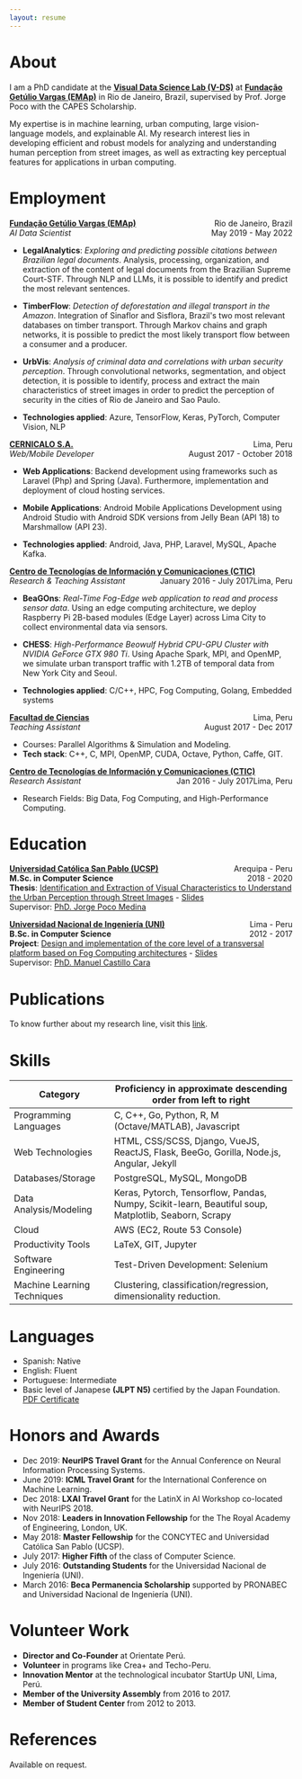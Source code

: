 ```yaml
---
layout: resume
---
```


About
======

I am a PhD candidate at the **[Visual Data Science Lab (V-DS)](http://www.visualdslab.com/)** at **[Fundação Getúlio Vargas (EMAp)](https://emap.fgv.br/)** in Rio de Janeiro, Brazil, supervised by Prof. Jorge Poco with the CAPES Scholarship. 

My expertise is in machine learning, urban computing, large vision-language models, and explainable AI. My research interest lies in developing efficient and robust models for analyzing and understanding human perception from street images, as well as extracting key perceptual features for applications in urban computing.


Employment
======
**[Fundação Getúlio Vargas (EMAp)](https://emap.fgv.br/)** <span style="float:right">Rio de Janeiro, Brazil</span>  
*AI Data Scientist* <span style="float:right">May 2019 - May 2022</span>

* **LegalAnalytics**: _Exploring and predicting possible citations between Brazilian legal documents_. Analysis, processing, organization, and extraction of the content of legal documents from the Brazilian Supreme Court-STF. Through NLP and LLMs, it is possible to identify and predict the most relevant sentences. 
			
* **TimberFlow**: _Detection of deforestation and illegal transport in the Amazon_. Integration of Sinaflor and Sisflora, Brazil's two most relevant databases on timber transport. Through Markov chains and graph networks, it is possible to predict the most likely transport flow between a consumer and a producer. 
			
* **UrbVis**: _Analysis of criminal data and correlations with urban security perception_. Through convolutional networks, segmentation, and object detection, it is possible to identify, process and extract the main characteristics of street images in order to predict the perception of security in the cities of Rio de Janeiro and Sao Paulo.


* **Technologies applied**: Azure, TensorFlow, Keras, PyTorch, Computer Vision, NLP



**[CERNICALO S.A.](https://www.cernicalo.net/)** <span style="float:right">Lima, Peru</span>  
*Web/Mobile Developer* <span style="float:right">August 2017 - October 2018</span>

* **Web Applications**: Backend development using frameworks such as Laravel (Php) and Spring (Java). Furthermore, implementation and deployment of cloud hosting services. 
			
*	**Mobile Applications**: Android Mobile Applications Development using Android Studio with Android SDK versions from Jelly Bean (API 18) to Marshmallow (API 23). 

* **Technologies applied**: Android, Java, PHP, Laravel, MySQL, Apache Kafka.



**[Centro de Tecnologías de Información y Comunicaciones (CTIC)](https://www.ctic.uni.edu.pe/bigdata-hpc/)** <span style="float:right">Lima, Peru</span>  
*Research & Teaching Assistant* <span style="float:right">January 2016 - July 2017</span>

* **BeaGOns**: _Real-Time Fog-Edge web application to read and process sensor data_. Using an edge computing architecture, we deploy Raspberry Pi 2B-based modules (Edge Layer) across Lima City to collect environmental data via sensors. 

*	**CHESS**: _High-Performance Beowulf Hybrid CPU-GPU Cluster with NVIDIA GeForce GTX 980 Ti_. Using Apache Spark, MPI, and OpenMP, we simulate urban transport traffic with 1.2TB of temporal data from New York City and Seoul. 

* **Technologies applied**: C/C++, HPC, Fog Computing, Golang, Embedded systems














**[Facultad de Ciencias](https://fc.uni.edu.pe/fc/)** <span style="float:right">Lima, Peru</span>  
*Teaching Assistant* <span style="float:right">August 2017 - Dec 2017</span>

* Courses: Parallel Algorithms & Simulation and Modeling.  
* **Tech stack**: C++, C, MPI, OpenMP, CUDA, Octave, Python, Caffe, GIT.

**[Centro de Tecnologías de Información y Comunicaciones (CTIC)](https://www.ctic.uni.edu.pe/bigdata-hpc/)** <span style="float:right">Lima, Peru</span>  
*Research Assistant* <span style="float:right">Jan 2016 - July 2017</span>

* Research Fields: Big Data, Fog Computing, and High-Performance Computing.  

Education
======

**[Universidad Católica San Pablo (UCSP)](https://ucsp.edu.pe/)** <span style="float:right">Arequipa - Peru</span>  
**M.Sc. in Computer Science** <span style="float:right">2018 - 2020</span>  
**Thesis**: [Identification and Extraction of Visual Characteristics to Understand the Urban Perception through Street Images](/files/thesis/UCSP/Thesis.pdf) - [Slides](/files/thesis/UCSP/Slides.pdf)  
Supervisor: [PhD. Jorge Poco Medina](https://scholar.google.com.br/citations?user=S_88vX4AAAAJ)

**[Universidad Nacional de Ingeniería (UNI)](https://www.uni.edu.pe/)** <span style="float:right">Lima - Peru</span>  
**B.Sc. in Computer Science** <span style="float:right">2012 - 2017</span>  
**Project**: [Design and implementation of the core level of a transversal platform based on Fog Computing architectures](/files/thesis/UNI/Thesis.pdf) - [Slides](/files/thesis/UNI/Slides.pdf)  
Supervisor: [PhD. Manuel Castillo Cara](https://scholar.google.com.br/citations?user=r0JytwIAAAAJ)

Publications
======
To know further about my research line, visit this [link](https://www.fmorenovr.com/publications).

Skills
======

Category                    | Proficiency in approximate descending order from left to right
--------------------------- | --------------------------------------------------------------
Programming Languages       | C, C++, Go, Python, R, M (Octave/MATLAB), Javascript
Web Technologies            | HTML, CSS/SCSS, Django, VueJS, ReactJS, Flask, BeeGo, Gorilla, Node.js, Angular, Jekyll 
Databases/Storage           | PostgreSQL, MySQL, MongoDB
Data Analysis/Modeling      | Keras, Pytorch, Tensorflow, Pandas, Numpy, Scikit-learn, Beautiful soup, Matplotlib, Seaborn, Scrapy
Cloud                       | AWS (EC2, Route 53 Console)
Productivity Tools          | LaTeX, GIT, Jupyter
Software Engineering        | Test-Driven Development: Selenium
Machine Learning Techniques | Clustering, classification/regression, dimensionality reduction.

Languages
======
  * Spanish: Native
  * English: Fluent
  * Portuguese: Intermediate
  * Basic level of Janapese **(JLPT N5)** certified by the Japan Foundation. [PDF Certificate](/files/certificates/JaponesBasico.pdf)

Honors and Awards
======
* Dec 2019: __NeurIPS Travel Grant__ for the Annual Conference on Neural Information Processing Systems.
* June 2019: __ICML Travel Grant__ for the International Conference on Machine Learning.
* Dec 2018: __LXAI Travel Grant__ for the LatinX in AI Workshop  co-located with NeurIPS 2018.
* Nov 2018: __Leaders in Innovation Fellowship__ for the The Royal Academy of Engineering, London, UK.
* May 2018: __Master Fellowship__ for the CONCYTEC and Universidad Católica San Pablo (UCSP).
* July 2017: __Higher Fifth__ of the class of Computer Science. 
* July 2016: __Outstanding Students__ for the Universidad Nacional de Ingeniería (UNI).
* March 2016: __Beca Permanencia Scholarship__ supported by PRONABEC and Universidad Nacional de Ingeniería (UNI).

Volunteer Work
======
* __Director and Co-Founder__ at Orientate Perú.
* __Volunteer__ in programs like Crea+ and Techo-Peru.
* __Innovation Mentor__ at the technological incubator StartUp UNI, Lima, Perú.
* __Member of the University Assembly__ from 2016 to 2017.
* __Member of Student Center__ from 2012 to 2013.

References
======
Available on request.
